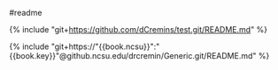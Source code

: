 #readme

{% include "git+https://github.com/dCremins/test.git/README.md" %}

{% include "git+https://"{{book.ncsu}}":"{{book.key}}"@github.ncsu.edu/drcremin/Generic.git/README.md" %}
